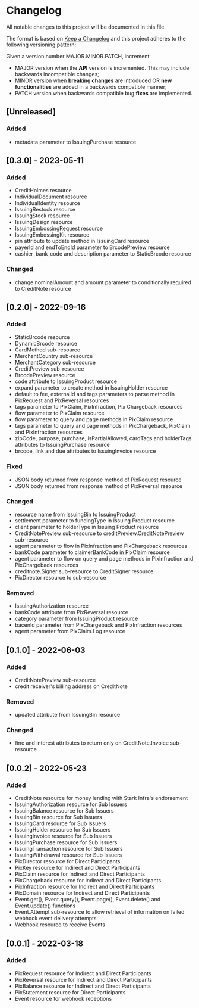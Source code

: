 # Changelog

All notable changes to this project will be documented in this file.

The format is based on [Keep a Changelog](https://keepachangelog.com/en/1.0.0/)
and this project adheres to the following versioning pattern:

Given a version number MAJOR.MINOR.PATCH, increment:

- MAJOR version when the **API** version is incremented. This may include backwards incompatible changes;
- MINOR version when **breaking changes** are introduced OR **new functionalities** are added in a backwards compatible manner;
- PATCH version when backwards compatible bug **fixes** are implemented.


## [Unreleased]
### Added
- metadata parameter to IssuingPurchase resource

## [0.3.0] - 2023-05-11
### Added
- CreditHolmes resource
- IndividualDocument resource
- IndividualIdentity resource
- IssuingRestock resource
- IssuingStock resource
- IssuingDesign resource
- IssuingEmbossingRequest resource
- IssuingEmbossingKit resource
- pin attribute to update method in IssuingCard resource
- payerId and endToEndId parameter to BrcodePreview resource
- cashier_bank_code and description parameter to StaticBrcode resource
### Changed
- change nominalAmount and amount parameter to conditionally required to CreditNote resource

## [0.2.0] - 2022-09-16
### Added
- StaticBrcode resource
- DynamicBrcode resource 
- CardMethod sub-resource
- MerchantCountry sub-resource
- MerchantCategory sub-resource
- CreditPreview sub-resource
- BrcodePreview resource
- code attribute to IssuingProduct resource
- expand parameter to create method in IssuingHolder resource
- default to fee, externalId and tags parameters to parse method in PixRequest and PixReversal resources
- tags parameter to PixClaim, PixInfraction, Pix Chargeback resources
- flow parameter to PixClaim resource
- flow parameter to query and page methods in PixClaim resource
- tags parameter to query and page methods in PixChargeback, PixClaim and PixInfraction resources
- zipCode, purpose, purchase, isPartialAllowed, cardTags and holderTags attributes to IssuingPurchase resource
- brcode, link and due attributes to IssuingInvoice resource
### Fixed
- JSON body returned from response method of PixRequest resource
- JSON body returned from response method of PixReversal resource
### Changed
- resource name from IssuingBin to IssuingProduct
- settlement parameter to fundingType in Issuing Product resource
- client parameter to holderType in Issuing Product resource
- CreditNotePreview sub-resource to creditPreview.CreditNotePreview sub-resource
- agent parameter to flow in PixInfraction and PixChargeback resources
- bankCode parameter to claimerBankCode in PixClaim resource
- agent parameter to flow on query and page methods in PixInfraction and PixChargeback resources
- creditnote.Signer sub-resource to CreditSigner resource
- PixDirector resource to sub-resource
### Removed 
- IssuingAuthorization resource
- bankCode attribute from PixReversal resource
- category parameter from IssuingProduct resource
- bacenId parameter from PixChargeback and PixInfraction resources
- agent parameter from PixClaim.Log resource

## [0.1.0] - 2022-06-03
### Added
- CreditNotePreview sub-resource
- credit receiver's billing address on CreditNote
### Removed
- updated attribute from IssuingBin resource
### Changed
- fine and interest attributes to return only on CreditNote.Invoice sub-resource

## [0.0.2] - 2022-05-23
### Added
- CreditNote resource for money lending with Stark Infra's endorsement
- IssuingAuthorization resource for Sub Issuers
- IssuingBalance resource for Sub Issuers
- IssuingBin resource for Sub Issuers
- IssuingCard resource for Sub Issuers
- IssuingHolder resource for Sub Issuers
- IssuingInvoice resource for Sub Issuers
- IssuingPurchase resource for Sub Issuers
- IssuingTransaction resource for Sub Issuers
- IssuingWithdrawal resource for Sub Issuers
- PixDirector resource for Direct Participants
- PixKey resource for Indirect and Direct Participants
- PixClaim resource for Indirect and Direct Participants
- PixChargeback resource for Indirect and Direct Participants
- PixInfraction resource for Indirect and Direct Participants
- PixDomain resource for Indirect and Direct Participants
- Event.get(), Event.query(), Event.page(), Event.delete() and Event.update() functions
- Event.Attempt sub-resource to allow retrieval of information on failed webhook event delivery attempts
- Webhook resource to receive Events

## [0.0.1] - 2022-03-18
### Added
- PixRequest resource for Indirect and Direct Participants
- PixReversal resource for Indirect and Direct Participants
- PixBalance resource for Indirect and Direct Participants
- PixStatement resource for Direct Participants
- Event resource for webhook receptions
